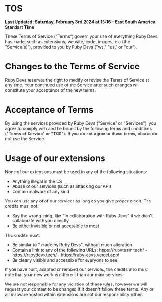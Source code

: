 # TOS
**Last Updated: Saturday, February 3rd 2024 at 16:16 - East South America Standart Time**

These Terms of Service ("Terms") govern your use of everything Ruby Devs has made, such as extensions, website, code, images, etc (the "Service(s)"), provided to you by Ruby Devs ("we," "us," or "our").

# Changes to the Terms of Service
Ruby Devs reserves the right to modify or revise the Terms of Service at any time. Your continued use of the Service after such changes will constitute your acceptance of the new terms.

# Acceptance of Terms
By using the services provided by Ruby Devs ("Service" or "Services"), you agree to comply with and be bound by the following terms and conditions ("Terms of Service" or "TOS"). If you do not agree to these terms, please do not use the Service.

# Usage of our extensions
None of our extensions must be used in any of the following situations:
- Anything illegal in the US
- Abuse of our services (such as attacking our API)
- Contain malware of any kind

You can use any of of our services as long as you give proper credit.
The credits must not:
- Say the wrong thing, like "In collaboration with Ruby Devs" if we didn't collaborate with you directly
- Be either invisible or not accessible to most

The credits must:
- Be similar to "<insert name of service> made by Ruby Devs", without much alteration
- Contain a link to any of the following URLs: https://rubyteam.tech/ - https://rubydevs.tech/ - https://ruby-devs.vercel.app/
- Be clearly visible and accessible for everyone to see

If you have built, adapted or remixed our services, the credits also must note that your new work is different than our main services.

We are not responsible for any violation of these rules, however we will request your content to be changed if it doesn't follow these terms.
Any or all malware hosted within extensions are not our responsibility either.
